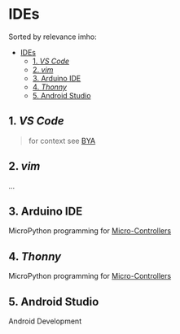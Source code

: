 # IDEs

Sorted by relevance imho:

<!-- what about *Visual Studio* tho? -->

- [IDEs](#ides)
  - [1. *VS Code*](#1-vs-code)
  - [2. *vim*](#2-vim)
  - [3. Arduino IDE](#3-arduino-ide)
  - [4. *Thonny*](#4-thonny)
  - [5. Android Studio](#5-android-studio)

## 1. *VS Code*

> for context see [BYA](https://github.com/pabloqpacin/BEYOND-ASIR/blob/main/YOND/dev-env/vsc.md)

## 2. *vim*
...

## 3. Arduino IDE
MicroPython programming for [Micro-Controllers](/SLIT-projects/01-Tinkering_Devices/_devices/readme.md)

## 4. *Thonny*
MicroPython programming for [Micro-Controllers](/SLIT-projects/01-Tinkering_Devices/_devices/readme.md)

## 5. Android Studio
Android Development
<!-- initial setup as per #@BraisMoures Kotlin Tutorials -->